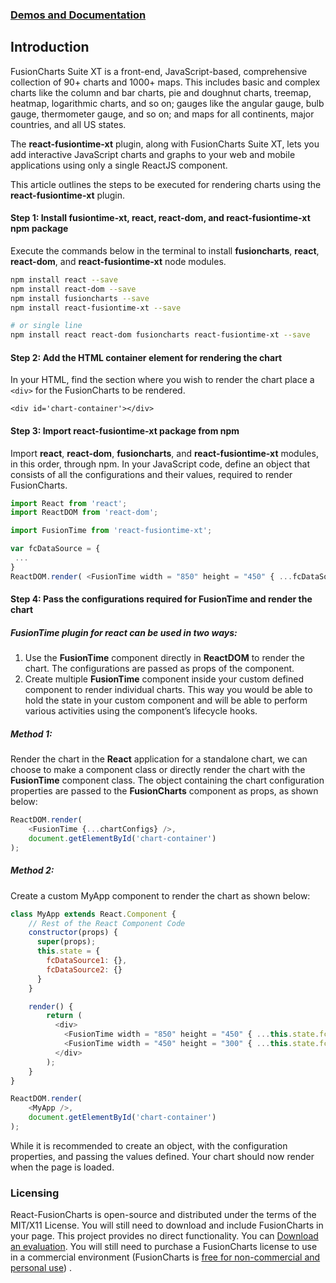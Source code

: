 ### [Demos and Documentation](http://fusioncharts.github.io/react-fusiontime-xt/)

## Introduction

FusionCharts Suite XT is a front-end, JavaScript-based, comprehensive collection of 90+ charts and  1000+ maps. This includes basic and complex charts like the column and bar charts, pie and doughnut charts, treemap, heatmap, logarithmic charts, and so on; gauges like the angular gauge, bulb gauge, thermometer gauge, and so on; and maps for all continents, major countries, and all US states.

The **react-fusiontime-xt** plugin, along with FusionCharts Suite XT, lets you add interactive JavaScript charts and graphs to your web and mobile applications using only a single ReactJS component.

This article outlines the steps to be executed for rendering charts using the **react-fusiontime-xt** plugin.

#### Step 1: Install **fusiontime-xt**, **react**, **react-dom**, and **react-fusiontime-xt** npm package
Execute the commands below in the terminal to install **fusioncharts**, **react**, **react-dom**, and **react-fusiontime-xt** node modules.

```sh
npm install react --save
npm install react-dom --save
npm install fusioncharts --save
npm install react-fusiontime-xt --save

# or single line
npm install react react-dom fusioncharts react-fusiontime-xt --save
```

#### Step 2: Add the HTML container element for rendering the chart

In your HTML, find the section where you wish to render the chart place a `<div>` for the FusionCharts to be rendered.

`<div id='chart-container'></div>`

#### Step 3: Import react-fusiontime-xt package from npm

Import **react**, **react-dom**, **fusioncharts**, and **react-fusiontime-xt** modules, in this order, through npm. In your JavaScript code, define an object that consists of all the configurations and their values, required to render FusionCharts.

```javascript
import React from 'react';
import ReactDOM from 'react-dom';

import FusionTime from 'react-fusiontime-xt';

var fcDataSource = {
 ...
}
ReactDOM.render( <FusionTime width = "850" height = "450" { ...fcDataSource } />, document.getElementById('chart-container'));

```

#### Step 4: Pass the configurations required for FusionTime and render the chart
##### FusionTime plugin for **react** can be used in two ways:
1. Use the **FusionTime** component directly in **ReactDOM** to render the chart. The configurations are passed as props of the component.
2. Create multiple **FusionTime** component inside your custom defined component to render individual charts. This way you would be able to hold the state in your custom component and will be able to perform various activities using the component’s lifecycle hooks.

##### Method 1:
Render the chart in the **React** application for a standalone chart, we can choose to make a component class or directly render the chart with the **FusionTime** component class. The object containing the chart configuration properties are passed to the **FusionCharts** component as props, as shown below:

```javascript
ReactDOM.render(
    <FusionTime {...chartConfigs} />,
    document.getElementById('chart-container')
);
```

##### Method 2:
Create a custom MyApp component to render the chart as shown below:

```javascript
class MyApp extends React.Component {
    // Rest of the React Component Code
    constructor(props) {
      super(props);
      this.state = {
        fcDataSource1: {},
        fcDataSource2: {}
      }
    }

    render() {
        return (
          <div>
            <FusionTime width = "850" height = "450" { ...this.state.fcDataSource1 } />
            <FusionTime width = "450" height = "300" { ...this.state.fcDataSource2 } />
          </div>
        );
    }
}

ReactDOM.render(
    <MyApp />,
    document.getElementById('chart-container')
);
```

While it is recommended to create an object, with the configuration properties, and passing the values defined.
Your chart should now render when the page is loaded.

### Licensing
React-FusionCharts is open-source and distributed under the terms of the MIT/X11 License. You will still need to download and include FusionCharts in your page. This project provides no direct functionality. You can [Download an evaluation](http://fusioncharts.com/download/). You will still need to purchase a FusionCharts license to use in a commercial environment (FusionCharts is [free for non-commercial and personal use](http://www.fusioncharts.com/download/free/)) .
